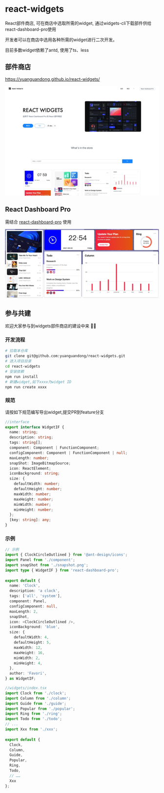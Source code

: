 # react-widgets
React部件商店, 可在商店中选取所需的widget, 通过widgets-cli下载部件供给react-dashboard-pro使用

开发者可以在商店中选用各种所需的widget进行二次开发。

目前多数widget依赖了antd, 使用了ts、less
## 部件商店
https://yuanguandong.github.io/react-widgets/

![image](./shapshot0.jpg)
## React Dashboard Pro
需结合 [react-dashboard-pro](https://github.com/yuanguandong/react-dashboard-pro) 使用

![image](./shapshot.jpg)

## 参与共建
欢迎大家参与到widgets部件商店的建设中来 👏🏻

### 开发流程
```bash
# 拉取本仓库
git clone git@github.com:yuanguandong/react-widgets.git
# 进入项目目录
cd react-widgets
# 安装依赖
npm run install
# 新建widget,如下xxxx为widget ID
npm run create xxxx
```

### 规范
请按如下规范编写导出widget,提交PR到feature分支

```ts
//interface
export interface WidgetIF {
  name: string;
  description: string;
  tags: string[];
  component: Component | FunctionComponent;
  configComponent: Component | FunctionComponent | null;
  maxLength: number;
  snapShot: ImageBitmapSource;
  icon: ReactElement;
  iconBackground: string;
  size: {
    defaultWidth: number;
    defaultHeight: number;
    maxWidth: number;
    maxHeight: number;
    minWidth: number;
    minHeight: number;
  };
  [key: string]: any;
}
```

### 示例
```ts
// 示例
import { ClockCircleOutlined } from '@ant-design/icons';
import Panel from './component';
import snapShot from './snapshot.png';
import type { WidgetIF } from 'react-dashboard-pro';

export default {
  name: 'Clock',
  description: 'a clock',
  tags: ['all', 'system'],
  component: Panel,
  configComponent: null,
  maxLength: 2,
  snapShot,
  icon: <ClockCircleOutlined />,
  iconBackground: 'blue',
  size: {
    defaultWidth: 4,
    defaultHeight: 5,
    maxWidth: 12,
    maxHeight: 16,
    minWidth: 2,
    minHeight: 4,
  },
  author: 'Favori',
} as WidgetIF;
```

```ts
//widgets/index.tsx
import Clock from './clock';
import Column from './column';
import Guide from './guide';
import Popular from './popular';
import Ring from './ring';
import Todo from './todo';
// ...
import Xxx from './xxx';

export default {
  Clock,
  Column,
  Guide,
  Popular,
  Ring,
  Todo,
  // ……
  Xxx
};


```

